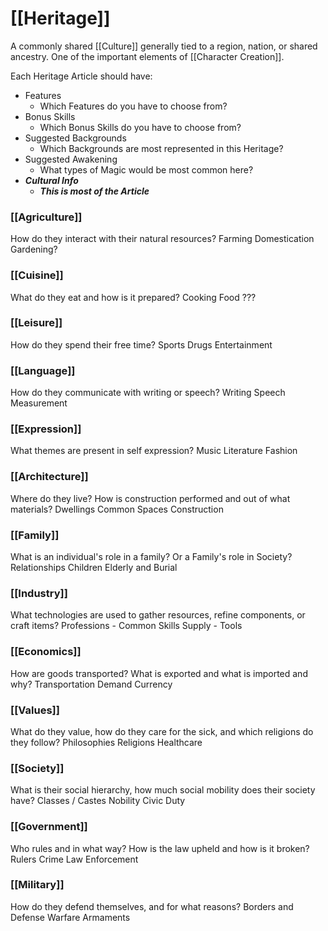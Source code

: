 
# [[Heritage]]

A commonly shared [[Culture]] generally tied to a region, nation, or shared ancestry. One of the important elements of [[Character Creation]].

Each Heritage Article should have:
- Features
	- Which Features do you have to choose from?
- Bonus Skills
	- Which Bonus Skills do you have to choose from?
- Suggested Backgrounds
	- Which Backgrounds are most represented in this Heritage?
- Suggested Awakening
	- What types of Magic would be most common here?
- ***Cultural Info***
	- ***This is most of the Article***
### [[Agriculture]]
How do they interact with their natural resources?
	Farming
	Domestication
	Gardening?
### [[Cuisine]]
What do they eat and how is it prepared?
	Cooking
	Food
	???
### [[Leisure]]
How do they spend their free time?
	Sports
	Drugs
	Entertainment
### [[Language]]
How do they communicate with writing or speech?
	Writing
	Speech
	Measurement
### [[Expression]]
What themes are present in self expression?
	Music
	Literature
	Fashion
### [[Architecture]]
Where do they live? How is construction performed and out of what materials?
	Dwellings
	Common Spaces
	Construction
### [[Family]]
What is an individual's role in a family? Or a Family's role in Society?
	Relationships
	Children
	Elderly and Burial
### [[Industry]]
What technologies are used to gather resources, refine components, or craft items?
	Professions - Common Skills
	Supply - 
	Tools
### [[Economics]]
How are goods transported? What is exported and what is imported and why?
	Transportation
	Demand
	Currency
### [[Values]]
What do they value, how do they care for the sick, and which religions do they follow?
	Philosophies
	Religions
	Healthcare
### [[Society]]
What is their social hierarchy, how much social mobility does their society have?
	Classes / Castes
	Nobility
	Civic Duty
### [[Government]]
Who rules and in what way? How is the law upheld and how is it broken?
	Rulers
	Crime
	Law Enforcement
### [[Military]]
How do they defend themselves, and for what reasons?
	Borders and Defense
	Warfare
	Armaments